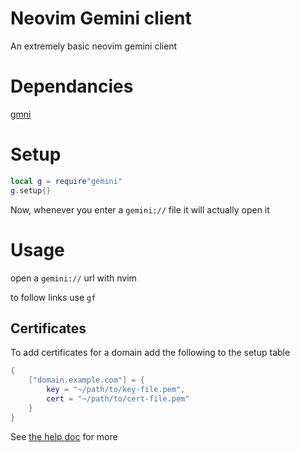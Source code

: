 # Neovim Gemini client

An extremely basic neovim gemini client

# Dependancies

[gmni](https://git.sr.ht/~sircmpwn/gmni)

# Setup

```lua
local g = require"gemini"
g.setup{}
```

Now, whenever you enter a `gemini://` file it will actually open it

# Usage

open a `gemini://` url with nvim

to follow links use `gf`

## Certificates

To add certificates for a domain add the following to the setup table

```lua
{
    ["domain.example.com"] = {
        key = "~/path/to/key-file.pem",
        cert = "~/path/to/cert-file.pem"
    }
}
```

See [the help doc](./doc/nvim-gemini.txt) for more
